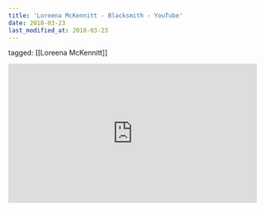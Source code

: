 ```yaml
---
title: 'Loreena McKennitt - Blacksmith - YouTube'
date: 2018-03-23
last_modified_at: 2018-03-23
---
```

tagged: [[Loreena McKennitt]]
<iframe allow="accelerometer; autoplay; clipboard-write; encrypted-media; gyroscope; picture-in-picture" allowfullscreen="" frameborder="0" height="281" id="youtube_iframe" src="https://www.youtube.com/embed/SFzswlfuQXs?feature=oembed&amp;enablejsapi=1&amp;origin=https://safe.txmblr.com&amp;wmode=opaque" width="500"></iframe>